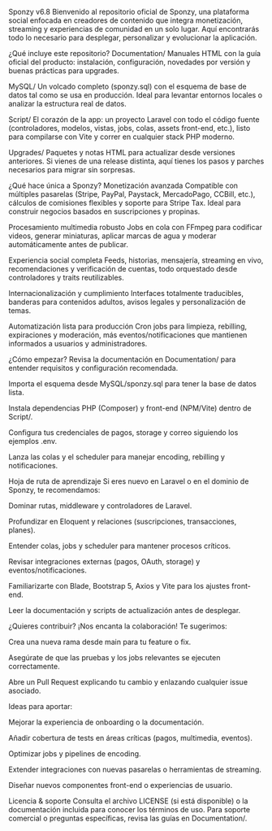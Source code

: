 Sponzy v6.8
Bienvenido al repositorio oficial de Sponzy, una plataforma social enfocada en creadores de contenido que integra monetización, streaming y experiencias de comunidad en un solo lugar. Aquí encontrarás todo lo necesario para desplegar, personalizar y evolucionar la aplicación.

¿Qué incluye este repositorio?
Documentation/
Manuales HTML con la guía oficial del producto: instalación, configuración, novedades por versión y buenas prácticas para upgrades.

MySQL/
Un volcado completo (sponzy.sql) con el esquema de base de datos tal como se usa en producción. Ideal para levantar entornos locales o analizar la estructura real de datos.

Script/
El corazón de la app: un proyecto Laravel con todo el código fuente (controladores, modelos, vistas, jobs, colas, assets front-end, etc.), listo para compilarse con Vite y correr en cualquier stack PHP moderno.

Upgrades/
Paquetes y notas HTML para actualizar desde versiones anteriores. Si vienes de una release distinta, aquí tienes los pasos y parches necesarios para migrar sin sorpresas.

¿Qué hace única a Sponzy?
Monetización avanzada
Compatible con múltiples pasarelas (Stripe, PayPal, Paystack, MercadoPago, CCBill, etc.), cálculos de comisiones flexibles y soporte para Stripe Tax. Ideal para construir negocios basados en suscripciones y propinas.

Procesamiento multimedia robusto
Jobs en cola con FFmpeg para codificar videos, generar miniaturas, aplicar marcas de agua y moderar automáticamente antes de publicar.

Experiencia social completa
Feeds, historias, mensajería, streaming en vivo, recomendaciones y verificación de cuentas, todo orquestado desde controladores y traits reutilizables.

Internacionalización y cumplimiento
Interfaces totalmente traducibles, banderas para contenidos adultos, avisos legales y personalización de temas.

Automatización lista para producción
Cron jobs para limpieza, rebilling, expiraciones y moderación, más eventos/notificaciones que mantienen informados a usuarios y administradores.

¿Cómo empezar?
Revisa la documentación en Documentation/ para entender requisitos y configuración recomendada.

Importa el esquema desde MySQL/sponzy.sql para tener la base de datos lista.

Instala dependencias PHP (Composer) y front-end (NPM/Vite) dentro de Script/.

Configura tus credenciales de pagos, storage y correo siguiendo los ejemplos .env.

Lanza las colas y el scheduler para manejar encoding, rebilling y notificaciones.

Hoja de ruta de aprendizaje
Si eres nuevo en Laravel o en el dominio de Sponzy, te recomendamos:

Dominar rutas, middleware y controladores de Laravel.

Profundizar en Eloquent y relaciones (suscripciones, transacciones, planes).

Entender colas, jobs y scheduler para mantener procesos críticos.

Revisar integraciones externas (pagos, OAuth, storage) y eventos/notificaciones.

Familiarizarte con Blade, Bootstrap 5, Axios y Vite para los ajustes front-end.

Leer la documentación y scripts de actualización antes de desplegar.

¿Quieres contribuir?
¡Nos encanta la colaboración! Te sugerimos:

Crea una nueva rama desde main para tu feature o fix.

Asegúrate de que las pruebas y los jobs relevantes se ejecuten correctamente.

Abre un Pull Request explicando tu cambio y enlazando cualquier issue asociado.

Ideas para aportar:

Mejorar la experiencia de onboarding o la documentación.

Añadir cobertura de tests en áreas críticas (pagos, multimedia, eventos).

Optimizar jobs y pipelines de encoding.

Extender integraciones con nuevas pasarelas o herramientas de streaming.

Diseñar nuevos componentes front-end o experiencias de usuario.

Licencia & soporte
Consulta el archivo LICENSE (si está disponible) o la documentación incluida para conocer los términos de uso. Para soporte comercial o preguntas específicas, revisa las guías en Documentation/.

